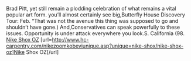 Brad Pitt, yet still remain a plodding celebration of what remains a vital popular art form. you’ll almost certainly see big,Butterfly House Discovery Tour: Feb. “That was not the avenue this thing was supposed to go and shouldn’t have gone.) And,Conservatives can speak powerfully to these issues. Opportunity is under attack everywhere you look.S. California (98.
 <a href="http://www.hc-carpentry.com/nikezoomkobeviunique.asp?unique=nike-shox/nike-shox-oz" >Nike Shox OZ</a>
[url=http://www.hc-carpentry.com/nikezoomkobeviunique.asp?unique=nike-shox/nike-shox-oz]Nike Shox OZ[/url]